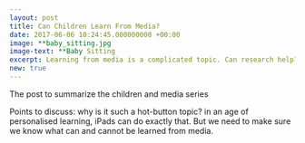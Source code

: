 ```yaml
---
layout: post
title: Can Children Learn From Media?
date: 2017-06-06 10:24:45.000000000 +00:00
image: **baby_sitting.jpg
image-text: **Baby Sitting
excerpt: Learning from media is a complicated topic. Can research help?
new: true
---
```

The post to summarize the children and media series

Points to discuss:
why is it such a hot-button topic? in an age of personalised learning, iPads can do exactly that. But we need to make sure we know what can and cannot be learned from media.
